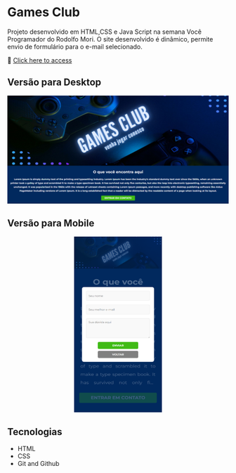 # Games Club

Projeto desenvolvido em HTML,CSS e Java Script na semana Você Programador do Rodolfo Mori. O site desenvolvido é dinâmico, permite envio de formulário para o e-mail selecionado.

🔗 [Click here to access](https://n4ju15.github.io/games-club/)

## Versão para Desktop

![screenshot](./assets/projeto-desktop-1.png)

## Versão para Mobile

<div align="center">
<img src="./assets/mobile.png"  width="200" height="400">
</div>

## Tecnologias

- HTML
- CSS
- Git and Github
